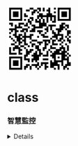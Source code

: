 <img src="QR code 智慧監控.png" width="150" Height="150" />
  
# class
### 智慧監控

<details>
  youtube

<details>
  test
  
<summary>

# class
### test
